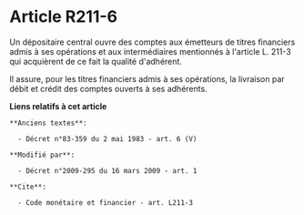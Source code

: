 # Article R211-6

Un dépositaire central ouvre des comptes aux émetteurs de titres financiers admis à ses opérations et aux intermédiaires
mentionnés à l'article L. 211-3 qui acquièrent de ce fait la qualité d'adhérent. 

Il assure, pour les titres financiers admis à ses opérations, la livraison par débit et crédit des comptes ouverts à ses
adhérents.

**Liens relatifs à cet article**

	**Anciens textes**:

	  - Décret n°83-359 du 2 mai 1983 - art. 6 (V)

	**Modifié par**:

	  - Décret n°2009-295 du 16 mars 2009 - art. 1

	**Cite**:

	  - Code monétaire et financier - art. L211-3
